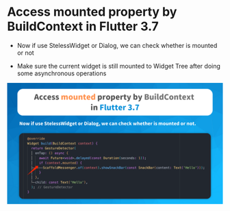 # Access mounted property by BuildContext in Flutter 3.7

- Now if use StelessWidget or Dialog, we can check whether is mounted or not

- Make sure the current widget is still mounted to Widget Tree after doing some asynchronous operations

<img src='./demo.png'/>